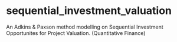 # sequential_investment_valuation
An Adkins &amp; Paxson method modelling on Sequential Investment Opportunites for Project Valuation. (Quantitative Finance)


